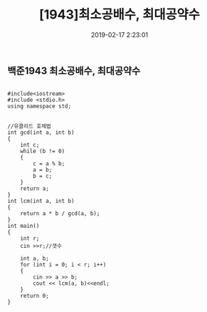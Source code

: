 ﻿---
layout: post
title:  "[1943]최소공배수, 최대공약수 "
subtitle: ""
date:   2019-02-17 2:23:01
categories: [Coding Practice] 
---



## 백준1943 최소공배수, 최대공약수













~~~

#include<iostream>
#include <stdio.h>
using namespace std;


//유클리드 호제법
int gcd(int a, int b)
{
	int c;
	while (b != 0)
	{
		c = a % b;
		a = b;
		b = c;
	}
	return a;
}
int lcm(int a, int b)
{
	return a * b / gcd(a, b);
}
int main()
{
	int r;
	cin >>r;//갯수

	int a, b;
	for (int i = 0; i < r; i++)
	{
		cin >> a >> b;
		cout << lcm(a, b)<<endl;
	}
	return 0;
}
~~~

